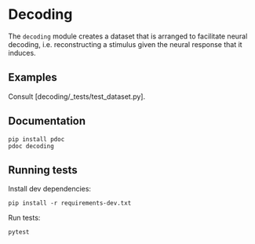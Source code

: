 # Decoding

The `decoding` module creates a dataset that is arranged to facilitate
neural decoding, i.e. reconstructing a stimulus given the neural
response that it induces.

## Examples

Consult [decoding/_tests/test_dataset.py].

## Documentation

```
pip install pdoc
pdoc decoding
```

## Running tests
Install dev dependencies:
```
pip install -r requirements-dev.txt
```

Run tests:

```bash
pytest
```
